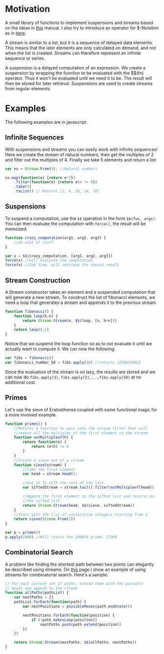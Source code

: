 Motivation
==========

A small library of functions to implement suspensions and streams based on the ideas in [this](https://www.cs.cmu.edu/~rwh/introsml/techniques/memoization.htm) manual. I also try to introduce an operator for $-Notation as in [here](https://www.cs.cmu.edu/~rwh/theses/okasaki.pdf). 

A stream is similar to a list, but it is a sequence of delayed data elements. This means that the later elements are only calculated on demand, and not when the list is created. Streams can therefore represent an infinite sequence or series. 

A suspension is a delayed computation of an expression. We create a suspension by wrapping the function to be evaluated with the $$(fn) operator. Thus it won't be evaluated until we need it to be. The result will then be stored for later retrieval. Suspensions are used to create streams from regular elements. 

Examples
========
The following examples are in javascript.

Infinite Sequences
------------------

With suspensions and streams you can easily work with infinite sequences! Here we create the stream of natural numbers, then get the multiples of 2 and filter out the multiples of 4. Finally we take 5 elements and return a list:
```javascript
var ns = Stream.From(0); //Natural numbers

ns.map(function(e) {return e*2})
	.filter(function(e) {return e%4 != 0})
	.take(5)
	.toList() // Returns [2, 6, 10, 14, 18]
```

Suspensions
-----------

To suspend a computation, use the `$$` operation in the form `$$(fun, args)`. You can then evaluate the computation with `force()`, the result will be memoized.
```javascript
function crazy_computation(arg1, arg2, arg3) {
	//do alot of stuff
}

var x = $$(crazy_computation, [arg1, arg2, arg3])
force(x) //will evaluate the computation
force(x) //2nd time, will retrieve the stored result
```

Stream Construction
-----------------
A Stream constructor takes an element and a suspended computation that will generate a new stream. To construct the list of fibonacci elements, we need a loop that generates a stream and appends it to the previous stream.
```javascript
function fibonacci() {
	function loop(h,n) {
		return Stream.Stream(n, $$(loop, [n, h+n]))
	}
	return loop(0,1)
}
```
Notice that we suspend the loop function so as to not evaluate it until we actually want to compute it. We can now the following:
```javascript
var fibs = fibonacci()
var fibonacci_number_50 = fibs.apply(50) //returns 12586269025
```
Since the evaluation of the stream is on lazy, the results are stored and we can now do `fibs.apply(1)`, `fibs.apply(2)`,`...,fibs.apply(50)` at no additional cost. 

Primes
------
Let's use the sieve of Eratosthenes coupled with some functional magic for a more involved example.
```javascript
function primes() {
	//Returns a function to pass into the stream filter that will 
	//remove all the multiples of the first element in the stream
	function notMultipleof(h) { 
		return function(e) {
			return (e%h) != 0 
		}
	} 
	//Create a sieve out of a stream
	function sieve(stream) {
		//Take the first element
		var head = stream.head();

		//Use it to sift the rest of the list
		var siftedStream = stream.tail().filter(notMultipleof(head))

		//Append the first element to the sifted list and recurse on
		//the sifted list
		return Stream.Stream(head, $$(sieve, siftedStream))	
	}	
	//Start with the list of consecutive integers starting from 2
	return sieve(Stream.From(2))
}

var p = primes()
p.apply(2000) //Will return the 2000th prime: 17389
```

Combinatorial Search
--------------------
A problem like finding the shortest path between two points can elegantly be described using streams. On [this](http://kamicut.github.io/streams/) page I show an example of using streams for combinatorial search. Here's a sample:
```javascript
// For each current set of paths, extend them with the possible
// moves and append to the stream
function allPaths(pathList) {
	var nextPaths = []
	pathList.forEach(function(path) {
		var nextPositions = possibleMoves(path.endState())

		nextPositions.forEach(function(position) {
			if (!path.makesLoop(position))
				nextPaths.push(path.extend(position))
		})
	})

	return Stream.Stream(nextPaths, $$(allPaths, nextPaths))
}
```
